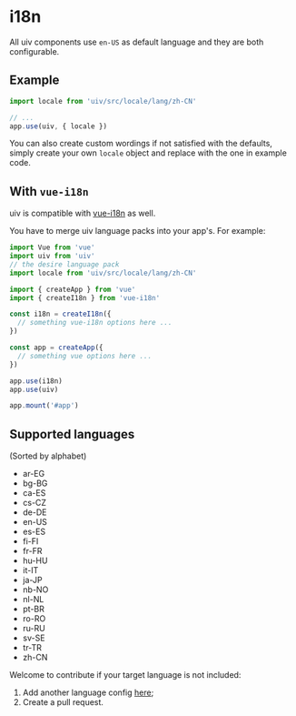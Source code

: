 # i18n

All uiv components use `en-US` as default language and they are both configurable.

## Example

```js
import locale from 'uiv/src/locale/lang/zh-CN'

// ...
app.use(uiv, { locale })
```


You can also create custom wordings if not satisfied with the defaults, simply create your own `locale` object and replace with the one in example code.

## With `vue-i18n`

uiv is compatible with [vue-i18n](https://vue-i18n.intlify.dev/) as well.

You have to merge uiv language packs into your app's. For example:

```javascript
import Vue from 'vue'
import uiv from 'uiv'
// the desire language pack
import locale from 'uiv/src/locale/lang/zh-CN'

import { createApp } from 'vue'
import { createI18n } from 'vue-i18n'

const i18n = createI18n({
  // something vue-i18n options here ...
})

const app = createApp({
  // something vue options here ...
})

app.use(i18n)
app.use(uiv)

app.mount('#app')
```

## Supported languages

(Sorted by alphabet)

* ar-EG
* bg-BG
* ca-ES
* cs-CZ
* de-DE
* en-US
* es-ES
* fi-FI
* fr-FR
* hu-HU
* it-IT
* ja-JP
* nb-NO
* nl-NL
* pt-BR
* ro-RO
* ru-RU
* sv-SE
* tr-TR
* zh-CN

Welcome to contribute if your target language is not included:

1. Add another language config [here](https://github.com/uiv-lib/uiv/blob/dev/src/locale/lang);
2. Create a pull request.
